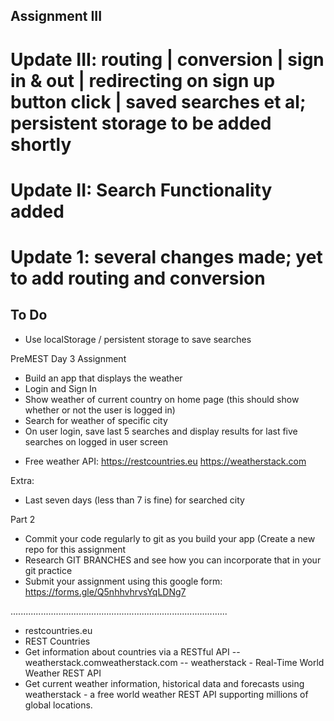 ## Assignment III

# Update III: routing | conversion | sign in & out | redirecting on sign up button click | saved searches et al; persistent storage to be added shortly

# Update II: Search Functionality added

# Update 1: several changes made; yet to add routing and conversion

## To Do 
- Use localStorage / persistent storage to save searches


PreMEST Day 3 Assignment

* Build an app that displays the weather
* Login and Sign In
* Show weather of current country on home page (this should show whether or not the user is logged in)
* Search for weather of specific city
* On user login, save last 5 searches and display results for last five searches on logged in user screen

- Free weather API:
	https://restcountries.eu
	https://weatherstack.com

Extra:
* Last seven days (less than 7 is fine) for searched city

Part 2
* Commit your code regularly to git as you build your app (Create a new repo for this assignment 
* Research GIT BRANCHES  and see how you can incorporate that in your git practice
* Submit your assignment using this google form: https://forms.gle/Q5nhhvhrvsYqLDNg7

......................................................................................
- restcountries.eu
- REST Countries
- Get information about countries via a RESTful API
-- weatherstack.comweatherstack.com
-- weatherstack - Real-Time World Weather REST API
- Get current weather information, historical data and forecasts using weatherstack - a free world weather REST API supporting millions of global locations.